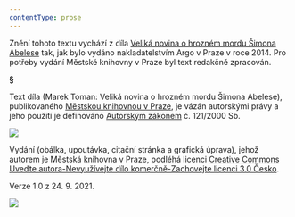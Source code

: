 ```yaml
---
contentType: prose
---
```


Znění tohoto textu vychází z díla [Veliká novina o hrozném mordu Šimona Abelese](https://search.mlp.cz/cz/titul/velika-novina-o-hroznem-mordu-simona-abelese/4086801/#book-content) tak, jak bylo vydáno nakladatelstvím Argo v Praze v roce 2014. Pro potřeby vydání Městské knihovny v Praze byl text redakčně zpracován.

**§**

Text díla (Marek Toman: Veliká novina o hrozném mordu Šimona Abelese), publikovaného [Městskou knihovnou v Praze](https://www.mlp.cz/cz/), je vázán autorskými právy a jeho použití je definováno [Autorským zákonem](https://www.mkcr.cz/predpisy-zakonu-709.html) č. 121/2000 Sb.

![](../Images/image001.jpg)

Vydání (obálka, upoutávka, citační stránka a grafická úprava), jehož autorem je Městská knihovna v Praze, podléhá licenci [Creative Commons Uveďte autora-Nevyužívejte dílo komerčně-Zachovejte licenci 3.0 Česko](https://creativecommons.org/licenses/by-nc-sa/3.0/cz/).

Verze 1.0 z 24. 9. 2021.

![](../Images/image002.jpg)
